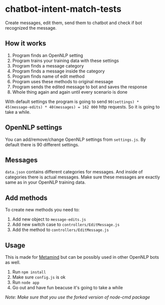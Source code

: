 # chatbot-intent-match-tests
Create messages, edit them, send them to chatbot and check if bot recognized the message.

## How it works

1. Program finds an OpenNLP setting
2. Program trains your training data with these settings
3. Program finds a message category
4. Program finds a message inside the category
5. Program finds name of edit method
6. Program uses these methods to original message
7. Program sends the edited message to bot and saves the response
8. Whole thing again and again until every scenario is done

With default settings the program is going to send `90(settings) * 45(message-edits) * 40(messages) = 162 000` http requests. So it is going to take a while.

## OpenNLP settings
You can add/remove/change OpenNLP settings from `settings.js`. By default there is 90 different settings.

## Messages
`data.json` contains different categories for messages. And inside of categories there is actual messages. Make sure these messages are exactly same as in your OpenNLP training data.  

## Add methods
To create new methods you need to:

1. Add new object to `message-edits.js`
2. Add new switch case to `controllers/EditMessage.js`
3. Add the method to `controllers/EditMessage.js`

## Usage

This is made for [Metamind](https://github.com/Metatavu/metamind-api) but can be possibly used in other OpenNLP bots as well.

1. Run `npm install`
2. Make sure `config.js` is ok
3. Run `node app`
4. Go out and have fun beacuse it's going to take a while

_Note: Make sure that you use the forked version of node-cmd package_